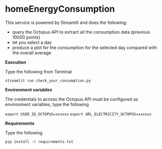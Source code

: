 # homeEnergyConsumption

This service is powered by Streamlit and does the following:
- query the Octopus API to extract all the consumption data (previous 10000 points)
- let you select a day
- produce a plot for the consumption for the selected day compared with the overall average

**Execution**

Type the following from Terminal

`streamlit run check_your_consumption.py`

**Environment variables**

The credentials to access the Octopus API must be configured as environment variables, type the following

`export USER_ID_OCTOPUS=xxxxxx`
`export URL_ELECTRICITY_OCTOPUS=xxxxxx`

**Requirements**

Type the following

`pip install -r requirements.txt`